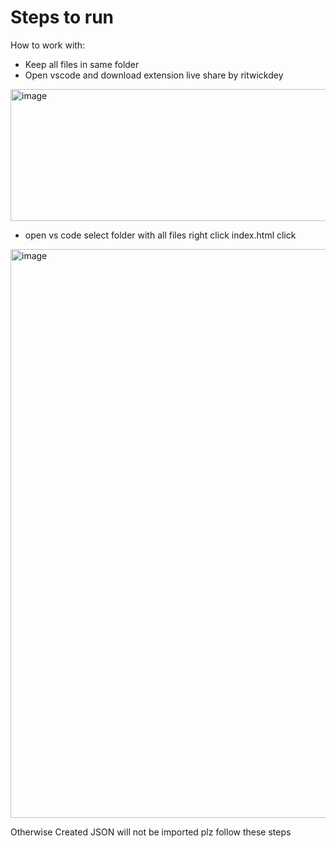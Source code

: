 # Steps to run

How to work with:

  - Keep all files in same folder
  - Open vscode and download extension live share by ritwickdey

<img width="1020" height="211" alt="image" src="https://github.com/user-attachments/assets/495a4a95-9b77-4836-ad2c-d46aa1a70c4f" />


  - open vs code select folder with all files right click index.html click

<img width="933" height="910" alt="image" src="https://github.com/user-attachments/assets/7ea49650-dc89-4499-9db1-970436398af0" />

Otherwise Created JSON will not be imported plz follow these steps


